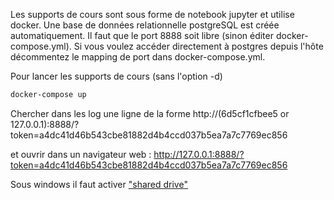 Les supports de cours sont sous forme de notebook jupyter et utilise docker. 
Une base de données relationnelle postgreSQL est créée automatiquement.
Il faut que le port 8888 soit libre (sinon éditer docker-compose.yml).
Si vous voulez accéder directement à postgres depuis l'hôte décommentez le mapping de port dans docker-compose.yml.

Pour lancer les supports de cours (sans l'option -d)
```bash
docker-compose up 
```

Chercher dans les log une ligne de la forme 
http://(6d5cf1cfbee5 or 127.0.0.1):8888/?token=a4dc41d46b543cbe81882d4b4ccd037b5ea7a7c7769ec856

et ouvrir dans un navigateur web :
http://127.0.0.1:8888/?token=a4dc41d46b543cbe81882d4b4ccd037b5ea7a7c7769ec856

Sous windows il faut activer ["shared drive"](https://docs.docker.com/docker-for-windows/troubleshoot/#volume-mounting-requires-shared-drives-for-linux-containers)
